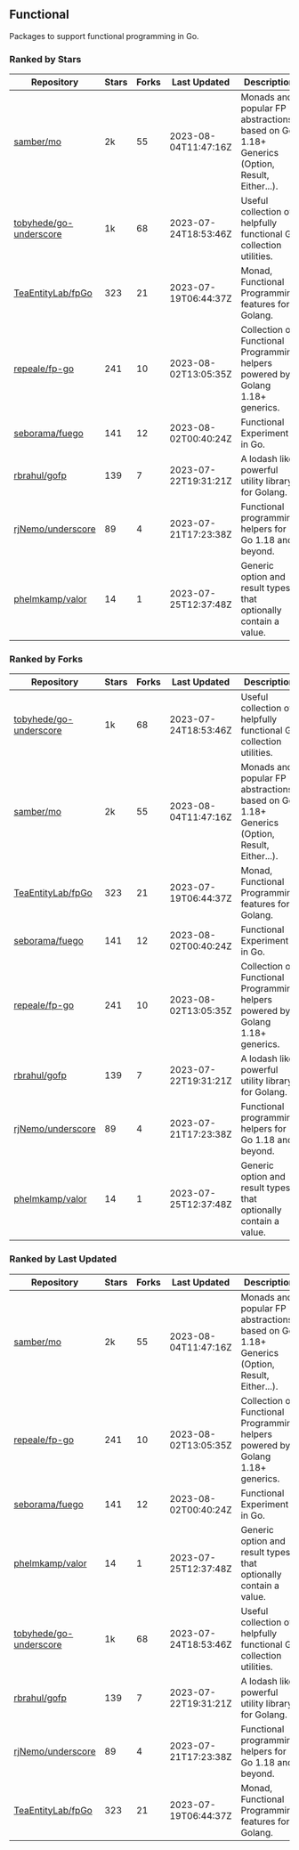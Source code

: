 ## Functional

Packages to support functional programming in Go.

### Ranked by Stars

| Repository | Stars | Forks | Last Updated | Description | 
|------------|-------|-------|--------------|-------------|
| [samber/mo](https://github.com/samber/mo) | 2k | 55 | 2023-08-04T11:47:16Z |  Monads and popular FP abstractions, based on Go 1.18+ Generics (Option, Result, Either...). |
| [tobyhede/go-underscore](https://github.com/tobyhede/go-underscore) | 1k | 68 | 2023-07-24T18:53:46Z |  Useful collection of helpfully functional Go collection utilities. |
| [TeaEntityLab/fpGo](https://github.com/TeaEntityLab/fpGo) | 323 | 21 | 2023-07-19T06:44:37Z |  Monad, Functional Programming features for Golang. |
| [repeale/fp-go](https://github.com/repeale/fp-go) | 241 | 10 | 2023-08-02T13:05:35Z |  Collection of Functional Programming helpers powered by Golang 1.18+ generics. |
| [seborama/fuego](https://github.com/seborama/fuego) | 141 | 12 | 2023-08-02T00:40:24Z |  Functional Experiment in Go. |
| [rbrahul/gofp](https://github.com/rbrahul/gofp) | 139 | 7 | 2023-07-22T19:31:21Z |  A lodash like powerful utility library for Golang. |
| [rjNemo/underscore](https://github.com/rjNemo/underscore) | 89 | 4 | 2023-07-21T17:23:38Z |  Functional programming helpers for Go 1.18 and beyond. |
| [phelmkamp/valor](https://github.com/phelmkamp/valor) | 14 | 1 | 2023-07-25T12:37:48Z |  Generic option and result types that optionally contain a value. |

### Ranked by Forks

| Repository | Stars | Forks | Last Updated | Description | 
|------------|-------|-------|--------------|-------------|
| [tobyhede/go-underscore](https://github.com/tobyhede/go-underscore) | 1k | 68 | 2023-07-24T18:53:46Z |  Useful collection of helpfully functional Go collection utilities. |
| [samber/mo](https://github.com/samber/mo) | 2k | 55 | 2023-08-04T11:47:16Z |  Monads and popular FP abstractions, based on Go 1.18+ Generics (Option, Result, Either...). |
| [TeaEntityLab/fpGo](https://github.com/TeaEntityLab/fpGo) | 323 | 21 | 2023-07-19T06:44:37Z |  Monad, Functional Programming features for Golang. |
| [seborama/fuego](https://github.com/seborama/fuego) | 141 | 12 | 2023-08-02T00:40:24Z |  Functional Experiment in Go. |
| [repeale/fp-go](https://github.com/repeale/fp-go) | 241 | 10 | 2023-08-02T13:05:35Z |  Collection of Functional Programming helpers powered by Golang 1.18+ generics. |
| [rbrahul/gofp](https://github.com/rbrahul/gofp) | 139 | 7 | 2023-07-22T19:31:21Z |  A lodash like powerful utility library for Golang. |
| [rjNemo/underscore](https://github.com/rjNemo/underscore) | 89 | 4 | 2023-07-21T17:23:38Z |  Functional programming helpers for Go 1.18 and beyond. |
| [phelmkamp/valor](https://github.com/phelmkamp/valor) | 14 | 1 | 2023-07-25T12:37:48Z |  Generic option and result types that optionally contain a value. |

### Ranked by Last Updated

| Repository | Stars | Forks | Last Updated | Description | 
|------------|-------|-------|--------------|-------------|
| [samber/mo](https://github.com/samber/mo) | 2k | 55 | 2023-08-04T11:47:16Z |  Monads and popular FP abstractions, based on Go 1.18+ Generics (Option, Result, Either...). |
| [repeale/fp-go](https://github.com/repeale/fp-go) | 241 | 10 | 2023-08-02T13:05:35Z |  Collection of Functional Programming helpers powered by Golang 1.18+ generics. |
| [seborama/fuego](https://github.com/seborama/fuego) | 141 | 12 | 2023-08-02T00:40:24Z |  Functional Experiment in Go. |
| [phelmkamp/valor](https://github.com/phelmkamp/valor) | 14 | 1 | 2023-07-25T12:37:48Z |  Generic option and result types that optionally contain a value. |
| [tobyhede/go-underscore](https://github.com/tobyhede/go-underscore) | 1k | 68 | 2023-07-24T18:53:46Z |  Useful collection of helpfully functional Go collection utilities. |
| [rbrahul/gofp](https://github.com/rbrahul/gofp) | 139 | 7 | 2023-07-22T19:31:21Z |  A lodash like powerful utility library for Golang. |
| [rjNemo/underscore](https://github.com/rjNemo/underscore) | 89 | 4 | 2023-07-21T17:23:38Z |  Functional programming helpers for Go 1.18 and beyond. |
| [TeaEntityLab/fpGo](https://github.com/TeaEntityLab/fpGo) | 323 | 21 | 2023-07-19T06:44:37Z |  Monad, Functional Programming features for Golang. |


